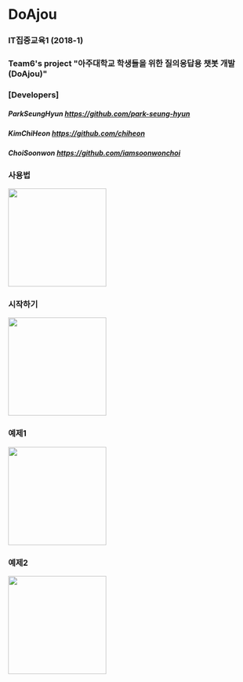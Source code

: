 # DoAjou
### IT집중교육1 (2018-1) 
### Team6's project "아주대학교 학생들을 위한 질의응답용 챗봇 개발 (DoAjou)"

### [Developers]
##### ParkSeungHyun https://github.com/park-seung-hyun
##### KimChiHeon https://github.com/chiheon
##### ChoiSoonwon https://github.com/iamsoonwonchoi

### 사용법
<img src="./image/desc1.jpeg" width="200">

### 시작하기
<img src="./image/desc2.jpeg" width="200">

### 예제1
<img src="./image/desc3.jpeg" width="200">

### 예제2
<img src="./image/desc4.jpeg" width="200">
